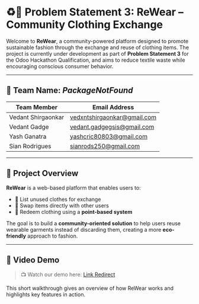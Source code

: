 # ♻️🧵 Problem Statement 3: ReWear – Community Clothing Exchange

Welcome to **ReWear**, a community-powered platform designed to promote sustainable fashion through the exchange and reuse of clothing items. The project is currently under development as part of **Problem Statement 3** for the Odoo Hackathon Qualification, and aims to reduce textile waste while encouraging conscious consumer behavior.

---

## 👥 Team Name: *PackageNotFound*

| Team Member | Email Address |
|-------------|----------------|
| Vedant Shirgaonkar | vedxntshirgaonkar@gmail.com |
| Vedant Gadge | vedant.gadgegsis@gmail.com |
| Yash Ganatra | yashcric80803@gmail.com|
| Sian Rodrigues | sianrods250@gmail.com |


---
## 📌 Project Overview

**ReWear** is a web-based platform that enables users to:

- 👕 List unused clothes for exchange  
- 🔁 Swap items directly with other users  
- 🎯 Redeem clothing using a **point-based system**  

The goal is to build a **community-oriented solution** to help users reuse wearable garments instead of discarding them, creating a more **eco-friendly** approach to fashion.

---


## 🎥 Video Demo

> 📺 Watch our demo here: [Link Redirect](https://drive.google.com/file/d/1P30DZ_zqPJpdSL9x-rVhptP2jilvrcLM/view?usp=sharing)

This short walkthrough gives an overview of how ReWear works and highlights key features in action.
